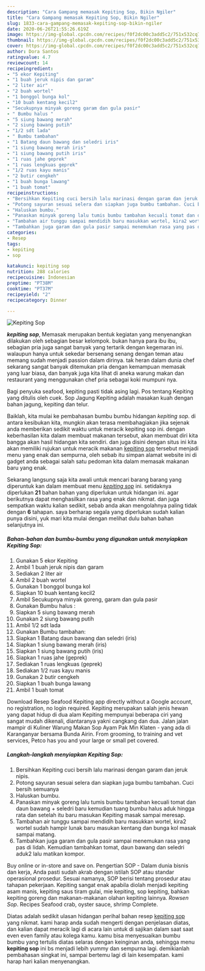 ```yaml
---
description: "Cara Gampang memasak Kepiting Sop, Bikin Ngiler"
title: "Cara Gampang memasak Kepiting Sop, Bikin Ngiler"
slug: 1833-cara-gampang-memasak-kepiting-sop-bikin-ngiler
date: 2020-06-26T21:55:26.619Z
image: https://img-global.cpcdn.com/recipes/f0f2dc00c3add5c2/751x532cq70/kepiting-sop-foto-resep-utama.jpg
thumbnail: https://img-global.cpcdn.com/recipes/f0f2dc00c3add5c2/751x532cq70/kepiting-sop-foto-resep-utama.jpg
cover: https://img-global.cpcdn.com/recipes/f0f2dc00c3add5c2/751x532cq70/kepiting-sop-foto-resep-utama.jpg
author: Dora Santos
ratingvalue: 4.7
reviewcount: 14
recipeingredient:
- "5 ekor Kepiting"
- "1 buah jeruk nipis dan garam"
- "2 liter air"
- "2 buah wortel"
- "1 bonggol bunga kol"
- "10 buah kentang kecil2"
- "Secukupnya minyak goreng garam dan gula pasir"
- " Bumbu halus "
- "5 siung bawang merah"
- "2 siung bawang putih"
- "1/2 sdt lada"
- " Bumbu tambahan"
- "1 Batang daun bawang dan seledri iris"
- "1 siung bawang merah iris"
- "1 siung bawang putih iris"
- "1 ruas jahe geprek"
- "1 ruas lengkuas geprek"
- "1/2 ruas kayu manis"
- "2 butir cengkeh"
- "1 buah bunga lawang"
- "1 buah tomat"
recipeinstructions:
- "Bersihkan Kepiting cuci bersih lalu marinasi dengan garam dan jeruk nipis."
- "Potong sayuran sesuai selera dan siapkan juga bumbu tambahan. Cuci bersih semuanya"
- "Haluskan bumbu."
- "Panaskan minyak goreng lalu tumis bumbu tambahan kecuali tomat dan daun bawang + seledri baru kemudian tuang bumbu halus aduk hingga rata dan setelah itu baru masukan Kepiting masak sampai meresap."
- "Tambahan air tunggu sampai mendidih baru masukkan wortel, kira2 wortel sudah hampir lunak baru masukan kentang dan bunga kol masak sampai matang."
- "Tambahkan juga garam dan gula pasir sampai menemukan rasa yang pas di lidah. Kemudian tambahkan tomat, daun bawang dan seledri aduk2 lalu matikan kompor."
categories:
- Resep
tags:
- kepiting
- sop

katakunci: kepiting sop 
nutrition: 288 calories
recipecuisine: Indonesian
preptime: "PT38M"
cooktime: "PT37M"
recipeyield: "2"
recipecategory: Dinner

---
```



![Kepiting Sop](https://img-global.cpcdn.com/recipes/f0f2dc00c3add5c2/751x532cq70/kepiting-sop-foto-resep-utama.jpg)

<b><i>kepiting sop</i></b>, Memasak merupakan bentuk kegiatan yang menyenangkan dilakukan oleh sebagian besar kelompok. bukan hanya para ibu ibu, sebagian pria juga sangat banyak yang tertarik dengan kegemaran ini. walaupun hanya untuk sekedar bersenang senang dengan teman atau memang sudah menjadi passion dalam dirinya. tak heran dalam dunia chef sekarang sangat banyak ditemukan pria dengan kemampuan memasak yang luar biasa, dan banyak juga kita lihat di aneka warung makan dan restaurant yang menggunakan chef pria sebagai koki mumpuni nya.

Bagi penyuka seafood, kepiting pasti tidak asing lagi. Pos tentang Kepiting yang ditulis oleh cuek. Sop Jagung Kepiting adalah masakan kuah dengan bahan jagung, kepiting dan telur.

Baiklah, kita mulai ke pembahasan bumbu bumbu hidangan <i>kepiting sop</i>. di antara kesibukan kita, mungkin akan terasa membahagiakan jika sejenak anda memberikan sedikit waktu untuk meracik kepiting sop ini. dengan keberhasilan kita dalam membuat makanan tersebut, akan membuat diri kita bangga akan hasil hidangan kita sendiri. dan juga disini dengan situs ini kita akan memiliki rujukan untuk meracik makanan <u>kepiting sop</u> tersebut menjadi menu yang enak dan sempurna, oleh sebab itu simpan alamat website ini di gadget anda sebagai salah satu pedoman kita dalam memasak makanan baru yang enak.


Sekarang langsung saja kita awali untuk mencari barang barang yang diperuntuk kan dalam membuat menu <u><i>kepiting sop</i></u> ini. setidaknya diperlukan <b>21</b> bahan bahan yang diperlukan untuk hidangan ini. agar berikutnya dapat menghasilkan rasa yang enak dan nikmat. dan juga sempatkan waktu kalian sedikit, sebab anda akan mengolahnya paling tidak dengan <b>6</b> tahapan. saya berharap segala yang diperlukan sudah kalian punya disini, yuk mari kita mulai dengan melihat dulu bahan bahan selanjutnya ini.

<!--inarticleads1-->

##### Bahan-bahan dan bumbu-bumbu yang digunakan untuk menyiapkan Kepiting Sop:

1. Gunakan 5 ekor Kepiting
1. Ambil 1 buah jeruk nipis dan garam
1. Sediakan 2 liter air
1. Ambil 2 buah wortel
1. Gunakan 1 bonggol bunga kol
1. Siapkan 10 buah kentang kecil2
1. Ambil Secukupnya minyak goreng, garam dan gula pasir
1. Gunakan  Bumbu halus :
1. Siapkan 5 siung bawang merah
1. Gunakan 2 siung bawang putih
1. Ambil 1/2 sdt lada
1. Gunakan  Bumbu tambahan:
1. Siapkan 1 Batang daun bawang dan seledri (iris)
1. Siapkan 1 siung bawang merah (iris)
1. Siapkan 1 siung bawang putih (iris)
1. Siapkan 1 ruas jahe (geprek)
1. Sediakan 1 ruas lengkuas (geprek)
1. Sediakan 1/2 ruas kayu manis
1. Gunakan 2 butir cengkeh
1. Siapkan 1 buah bunga lawang
1. Ambil 1 buah tomat


Download Resep Seafood Kepiting app directly without a Google account, no registration, no login required. Kepiting merupakan salah jenis hewan yang dapat hidup di dua alam Kepiting mempunyai beberapa ciri yang sangat mudah dikenali, diantaranya yakni cangkang dan dua. Jalan jalan mampir di Kuliner Warung Makan Sop Ayam Pak Min Klaten - yang ada di Karanganyar bersama Bunda Airin. From grooming, to training and vet services, Petco has you and your large or small pet covered. 

<!--inarticleads2-->

##### Langkah-langkah menyiapkan Kepiting Sop:

1. Bersihkan Kepiting cuci bersih lalu marinasi dengan garam dan jeruk nipis.
1. Potong sayuran sesuai selera dan siapkan juga bumbu tambahan. Cuci bersih semuanya
1. Haluskan bumbu.
1. Panaskan minyak goreng lalu tumis bumbu tambahan kecuali tomat dan daun bawang + seledri baru kemudian tuang bumbu halus aduk hingga rata dan setelah itu baru masukan Kepiting masak sampai meresap.
1. Tambahan air tunggu sampai mendidih baru masukkan wortel, kira2 wortel sudah hampir lunak baru masukan kentang dan bunga kol masak sampai matang.
1. Tambahkan juga garam dan gula pasir sampai menemukan rasa yang pas di lidah. Kemudian tambahkan tomat, daun bawang dan seledri aduk2 lalu matikan kompor.


Buy online or in-store and save on. Pengertian SOP - Dalam dunia bisnis dan kerja, Anda pasti sudah akrab dengan istilah SOP atau standar operasional prosedur. Sesuai namanya, SOP berisi tentang prosedur atau tahapan pekerjaan. Kepiting sangat enak apabila diolah menjadi kepiting asam manis, kepiting saus tiram gulai, mie kepiting, sop kepiting, bahkan kepiting goreng dan makanan-makanan olahan kepiting lainnya. _Rowsen Sop_. Recipes Seafood crab, oyster sauce, shrimp Complete. 

Diatas adalah sedikit ulasan hidangan perihal bahan resep <u>kepiting sop</u> yang nikmat. kami harap anda sudah mengerti dengan penjelasan diatas, dan kalian dapat meracik lagi di acara lain untuk di sajikan dalam saat saat even even family atau kolega kamu. kamu bisa menyesuaikan bumbu bumbu yang tertulis diatas selaras dengan keinginan anda, sehingga menu <b>kepiting sop</b> ini bs menjadi lebih yummy dan sempurna lagi. demikianlah pembahasan singkat ini, sampai bertemu lagi di lain kesempatan. kami harap hari kalian menyenangkan.
